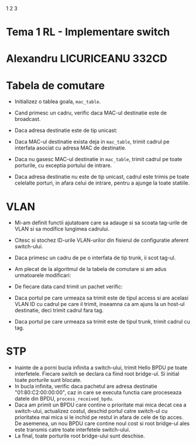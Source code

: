 1 2 3

# Tema 1 RL - Implementare switch
# Alexandru LICURICEANU 332CD

# Tabela de comutare

- Initializez o tablea goala, `mac_table`.
- Cand primesc un cadru, verific daca MAC-ul destinatie este de broadcast.

- Daca adresa destinatie este de tip unicast:
- Daca MAC-ul destinatie exista deja in `mac_table`, trimit cadrul pe interfata
asociat cu adresa MAC de destinatie.
- Daca nu gasesc MAC-ul destinatie in `mac_table`, trimit cadrul pe toate porturile,
cu exceptia portului de intrare.

- Daca adresa destinatie nu este de tip unicast, cadrul este trimis pe toate celelalte
porturi, in afara celui de intrare, pentru a ajunge la toate statiile.

# VLAN

- Mi-am definit functii ajutatoare care sa adauge si sa scoata tag-urile de VLAN si
sa modifice lungimea cadrului.

- Citesc si stochez ID-urile VLAN-urilor din fisierul de configuratie aferent switch-ului.
- Daca primesc un cadru de pe o interfata de tip trunk, ii scot tag-ul.
- Am plecat de la algoritmul de la tabela de comutare si am adus urmatoarele modificari:

- De fiecare data cand trimit un pachet verific:
- Daca portul pe care urmeaza sa trimit este de tipul access si are acelasi VLAN ID cu
cadrul pe care il trimit, inseamna ca am ajuns la un host-ul destinatie, deci trimit cadrul
fara tag.
- Daca portul pe care urmeaza sa trimit este de tipul trunk, trimit cadrul cu tag.

# STP

- Inainte de a porni bucla infinita a switch-ului, trimit Hello BPDU pe toate interfetele.
Fiecare switch se declara ca fiind root bridge-ul. Si initial toate porturile sunt blocate.
- In bucla infinita, verific daca pachetul are adresa destinatie "01:80:C2:00:00:00", caz in
care se executa functia care proceseaza datele din BPDU, `process_received_bpdu`.
- Daca am primit un BPDU care contine o prioritate mai mica decat cea a switch-ului, 
actualizez costul, deschid portul catre switch-ul cu prioritatea mai mica si le inchid pe 
restul in afara de cele de tip acces.  De asemenea, un nou BPDU care contine noul cost si
root bridge-ul ales este transmis catre toate interfetele switch-ului.
- La final, toate porturile root bridge-ului sunt deschise.

